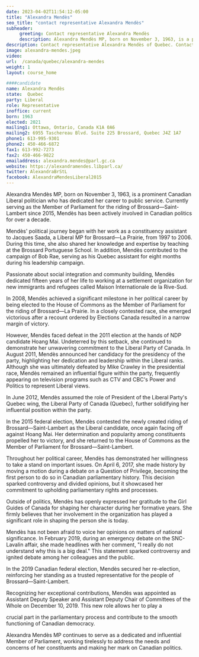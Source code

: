 ```yaml
---
date: 2023-04-02T11:54:12-05:00
title: "Alexandra Mendès"
seo_title: "contact representative Alexandra Mendès"
subheader:
     greeting: Contact representative Alexandra Mendès
     description: Alexandra Mendès MP, born on November 3, 1963, is a prominent Canadian Liberal politician who has dedicated her career to public service.
description: Contact representative Alexandra Mendès of Quebec. Contact information for Alexandra Mendès includes email address, phone number, and mailing address.
image: alexandra-mendes.jpeg
video:
url:  /canada/quebec/alexandra-mendes
weight: 1
layout: course_home

####candidate
name: Alexandra Mendès
state:	Quebec
party: Liberal
role: Representative
inoffice: current
born: 1963
elected: 2021
mailing1: Ottawa, Ontario, Canada K1A 0A6
mailing2: 6955 Taschereau Blvd. Suite 225 Brossard, Quebec J4Z 1A7
phone1: 613-995-9301
phone2: 450-466-6872
fax1: 613-992-7273
fax2: 450-466-9822
emailaddress: alexandra.mendes@parl.gc.ca
website: https://alexandramendes.libparl.ca/
twitter: AlexandraBrStL
facebook: AlexandraMendesLiberal2015
---
```


Alexandra Mendès MP, born on November 3, 1963, is a prominent Canadian Liberal politician who has dedicated her career to public service. Currently serving as the Member of Parliament for the riding of Brossard—Saint-Lambert since 2015, Mendès has been actively involved in Canadian politics for over a decade.

Mendès' political journey began with her work as a constituency assistant to Jacques Saada, a Liberal MP for Brossard—La Prairie, from 1997 to 2006. During this time, she also shared her knowledge and expertise by teaching at the Brossard Portuguese School. In addition, Mendès contributed to the campaign of Bob Rae, serving as his Quebec assistant for eight months during his leadership campaign.

Passionate about social integration and community building, Mendès dedicated fifteen years of her life to working at a settlement organization for new immigrants and refugees called Maison Internationale de la Rive-Sud.

In 2008, Mendès achieved a significant milestone in her political career by being elected to the House of Commons as the Member of Parliament for the riding of Brossard—La Prairie. In a closely contested race, she emerged victorious after a recount ordered by Elections Canada resulted in a narrow margin of victory.

However, Mendès faced defeat in the 2011 election at the hands of NDP candidate Hoang Mai. Undeterred by this setback, she continued to demonstrate her unwavering commitment to the Liberal Party of Canada. In August 2011, Mendès announced her candidacy for the presidency of the party, highlighting her dedication and leadership within the Liberal ranks. Although she was ultimately defeated by Mike Crawley in the presidential race, Mendès remained an influential figure within the party, frequently appearing on television programs such as CTV and CBC's Power and Politics to represent Liberal views.

In June 2012, Mendès assumed the role of President of the Liberal Party's Quebec wing, the Liberal Party of Canada (Quebec), further solidifying her influential position within the party.

In the 2015 federal election, Mendès contested the newly created riding of Brossard—Saint-Lambert as the Liberal candidate, once again facing off against Hoang Mai. Her determination and popularity among constituents propelled her to victory, and she returned to the House of Commons as the Member of Parliament for Brossard—Saint-Lambert.

Throughout her political career, Mendès has demonstrated her willingness to take a stand on important issues. On April 6, 2017, she made history by moving a motion during a debate on a Question of Privilege, becoming the first person to do so in Canadian parliamentary history. This decision sparked controversy and divided opinions, but it showcased her commitment to upholding parliamentary rights and processes.

Outside of politics, Mendès has openly expressed her gratitude to the Girl Guides of Canada for shaping her character during her formative years. She firmly believes that her involvement in the organization has played a significant role in shaping the person she is today.

Mendès has not been afraid to voice her opinions on matters of national significance. In February 2019, during an emergency debate on the SNC-Lavalin affair, she made headlines with her comment, "I really do not understand why this is a big deal." This statement sparked controversy and ignited debate among her colleagues and the public.

In the 2019 Canadian federal election, Mendès secured her re-election, reinforcing her standing as a trusted representative for the people of Brossard—Saint-Lambert.

Recognizing her exceptional contributions, Mendès was appointed as Assistant Deputy Speaker and Assistant Deputy Chair of Committees of the Whole on December 10, 2019. This new role allows her to play a

 crucial part in the parliamentary process and contribute to the smooth functioning of Canadian democracy.

Alexandra Mendès MP continues to serve as a dedicated and influential Member of Parliament, working tirelessly to address the needs and concerns of her constituents and making her mark on Canadian politics.
